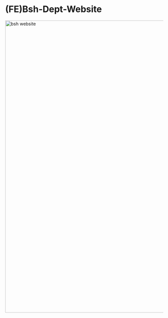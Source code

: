 # (FE)Bsh-Dept-Website


<img width="932" alt="bsh website" src="https://user-images.githubusercontent.com/109984055/215304905-1eb31a23-82c5-4d31-9d2c-65e4d79758de.png">
